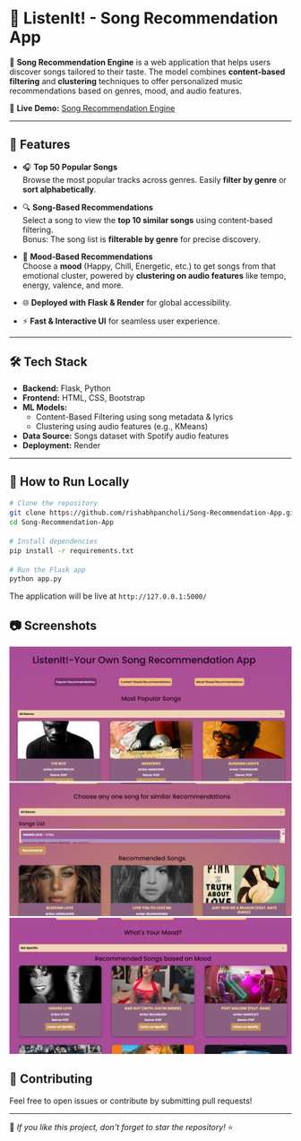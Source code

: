 # 🎵 ListenIt! - Song Recommendation App

🚀 **Song Recommendation Engine** is a web application that helps users discover songs tailored to their taste. The model combines **content-based filtering** and **clustering** techniques to offer personalized music recommendations based on genres, mood, and audio features.

🔗 **Live Demo:** [Song Recommendation Engine](https://listenit.onrender.com/recommendation)

---

## 🌟 Features

- 🎧 **Top 50 Popular Songs**  
  Browse the most popular tracks across genres. Easily **filter by genre** or **sort alphabetically**.

- 🔍 **Song-Based Recommendations**  
  Select a song to view the **top 10 similar songs** using content-based filtering.  
  Bonus: The song list is **filterable by genre** for precise discovery.

- 🎵 **Mood-Based Recommendations**  
  Choose a **mood** (Happy, Chill, Energetic, etc.) to get songs from that emotional cluster, powered by **clustering on audio features** like tempo, energy, valence, and more.

- 🌐 **Deployed with Flask & Render** for global accessibility.

- ⚡ **Fast & Interactive UI** for seamless user experience.

---

## 🛠️ Tech Stack

- **Backend:** Flask, Python  
- **Frontend:** HTML, CSS, Bootstrap  
- **ML Models:**  
  - Content-Based Filtering using song metadata & lyrics  
  - Clustering using audio features (e.g., KMeans)  
- **Data Source:** Songs dataset with Spotify audio features  
- **Deployment:** Render

---

## 🚀 How to Run Locally

```bash
# Clone the repository
git clone https://github.com/rishabhpancholi/Song-Recommendation-App.git
cd Song-Recommendation-App

# Install dependencies
pip install -r requirements.txt

# Run the Flask app
python app.py
```

The application will be live at `http://127.0.0.1:5000/`


## 📷 Screenshots
![image](Song-1.png) 
![image](Song-2.png)
![image](Song-3.png)

## 🤝 Contributing
Feel free to open issues or contribute by submitting pull requests!

---
🌟 _If you like this project, don't forget to star the repository!_ ⭐
